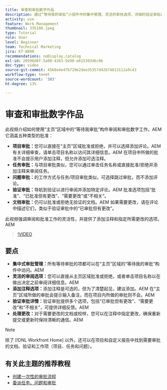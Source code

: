 ```yaml
---
title: 审查和审批数字作品
description: 通过“等待我的审批”小组件中的集中管理、灵活的审核选项、详细的验证审批选择以及清晰的注释来简化审批工作流，从而促进高效沟通和更新。
activity: use
feature: Work Management
thumbnail: 335108.jpeg
type: Tutorial
role: User
level: Beginner
team: Technical Marketing
jira: KT-8808
recommendations: noDisplay,catalog
exl-id: 20596d8f-5a00-4263-9e90-e615303d6c0b
doc-type: video
source-git-commit: 4568e4e47b719e2dee35357d42674613112a9c43
workflow-type: tm+mt
source-wordcount: '383'
ht-degree: 13%

---
```


# 审查和审批数字作品

此视频介绍如何使用“主页”区域中的“等待我审批”构件审阅和审批数字工作。&#x200B;AEM 它涵盖五种类型的批准：

* **项目审批：**&#x200B;您可以直接在“主页”区域批准或拒绝，并可以选择添加评论。&#x200B;AEM 有关详细审查，请单击项目名称以访问其详细信息。&#x200B;AEM 在项目中所做的批准不会提示用户添加注释，但允许添加可选注释。
* **任务审批：**&#x200B;与项目审批类似，您可以通过单击任务名称或直接批准/拒绝并添加注释来审阅任务。
* **问题审批：**&#x200B;的工作方式与任务/项目审批类似，可选择跳过审批，而不添加评论。
* **验证审批：**&#x200B;导航到验证以进行审阅并添加特定评论。&#x200B;AEM 批准选项包括“批准”、“已批准但有更改”、“需要更改”或“不相关”。
* **文档审批：**&#x200B;仍可以批准或拒绝无验证的文档。&#x200B;AEM 如果需要更改，请在评论中描述它们，类似于验证审批中的“已审批但有更改”。

此视频强调审阅和批准工作的灵活性，并提供了添加注释和指定所需更改的选项。&#x200B;AEM

>[!VIDEO](https://video.tv.adobe.com/v/3444956/?quality=12&learn=on&enablevpops&captions=chi_hans)

## 要点

* **集中式审批管理：**&#x200B;所有等待审批的项都可以在“主页”区域的“等待我的审批”构件中访问。&#x200B;AEM
* **灵活的审阅选项：**&#x200B;您可以直接从主页区域批准或拒绝，或者单击项目名称以在做出决定之前审阅详细信息。&#x200B;AEM
* **添加注释选项：**&#x200B;添加注释是可选的，但为了清楚起见，建议添加。&#x200B;AEM 在“主页”区域所做的审批会提示输入备注，而在项目内所做的审批则不会。&#x200B;AEM
* **验证审批详情：**&#x200B;验证审批提供多个选项，包括“已审批但有更改”、“需要更改”和“不相关”，可提供详细反馈。&#x200B;AEM
* **处理更改：**&#x200B;对于需要更改的文档或校样，您可以在注释中指定更改，确保重新提交或更新时保持清晰的通信。&#x200B;AEM


>[!NOTE]
>
>除了 [!DNL Workfront Home] 以外，还可以在项目和自定义报告中找到需要审批的文档、验证和工作项（项目、任务和问题）。

## 有关此主题的推荐教程

* [创建一次性的审批流程](/help/manage-work/approval-processes-and-milestone-paths/create-a-single-use-approval-process.md)
* [委派任务、问题和审批](/help/manage-work/approval-processes-and-milestone-paths/delegate-approvals.md)


<!--
learn more URLS
Approving work
Home area for Reviewers
Guides
Home overview for Reviewers
Issue page overview
-->
